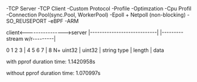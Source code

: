 -TCP Server
-TCP Client
-Custom Protocol
-Profile
-Optimzation
    -Cpu Profil
    -Connection Pool(sync.Pool, WorkerPool)
    -Epoll + Netpoll (non-blocking)
    -SO_REUSEPORT
    -eBPF
    -ARM



client<---------------->server
|----------------------------|
|---------stream w/r---------| 



0 1 2 3 | 4 5 6 7 | 8 N+
uint32  | uint32  | string
type    | length  | data

with pprof
duration time: 1.1420958s

without pprof
duration time: 1.070997s
